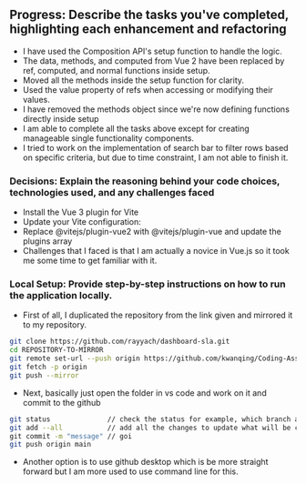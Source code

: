 ## Progress: Describe the tasks you've completed, highlighting each enhancement and refactoring

-  I have used the Composition API's setup function to handle the logic.
- The data, methods, and computed from Vue 2 have been replaced by ref, computed, and normal functions inside setup.
- Moved all the methods inside the setup function for clarity.
- Used the value property of refs when accessing or modifying their values.
- I have removed the methods object since we're now defining functions directly inside setup
- I am able to complete all the tasks above except for creating manageable single functionality components. 
- I tried to work on the implementation of search bar to filter rows based on specific criteria, but due to time constraint, I am not able to finish it. 


### Decisions: Explain the reasoning behind your code choices, technologies used, and any challenges faced
- Install the Vue 3 plugin for Vite
- Update your Vite configuration:
- Replace @vitejs/plugin-vue2 with @vitejs/plugin-vue and update the plugins array 
- Challenges that I faced is that I am actually a novice in Vue.js so it took me some time to get familiar with it.

### Local Setup: Provide step-by-step instructions on how to run the application locally.
- First of all, I duplicated the repository from the link given and mirrored it to my repository. 

```sh
git clone https://github.com/rayyach/dashboard-sla.git
cd REPOSITORY-TO-MIRROR
git remote set-url --push origin https://github.com/kwanqing/Coding-Assessment.git
git fetch -p origin
git push --mirror
```

- Next, basically just open the folder in vs code and work on it and commit to the github
```sh
git status              // check the status for example, which branch are you on right now, what files have been modified and so on.
git add --all           // add all the changes to update what will be commited \
git commit -m "message" // goi
git push origin main
```

- Another option is to use github desktop which is be more straight forward but I am more used to use command line for this. 

